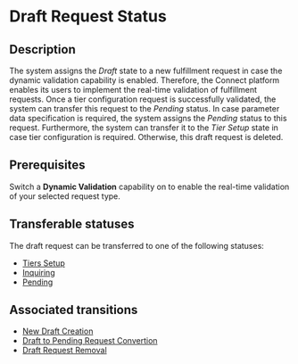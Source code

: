 # Draft Request Status
## Description
The system assigns the *Draft* state to a new fulfillment request in case the dynamic validation capability is enabled. Therefore, the Connect platform enables its users to implement the real-time validation of fulfillment requests. Once a tier configuration request is successfully validated, the system can transfer this request to the *Pending* status. In case parameter data specification is required, the system assigns the *Pending* status to this request. Furthermore, the system can transfer it to the *Tier Setup* state in case tier configuration is required. Otherwise, this draft request is deleted.
## Prerequisites
Switch a **Dynamic Validation** capability on to enable the real-time validation of your selected request type.
## Transferable statuses
The draft request can be transferred to one of the following statuses:

* [Tiers Setup](s-c-tiers-setup.html)
* [Inquiring](s-d-inquiring.html)
* [Pending](s-b-pending.html)
## Associated transitions
* [New Draft Creation](t-2-new-draft.html)
* [Draft to Pending Request Convertion](t-3-draft-pending.html)
* [Draft Request Removal](t-4-draft-deleted.html)
